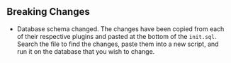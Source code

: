 # <Version>
## Breaking Changes
- Database schema changed. The changes have been copied from each of their
  respective plugins and pasted at the bottom of the `init.sql`. Search
  the file to find the changes, paste them into a new script, and run it on
  the database that you wish to change.
